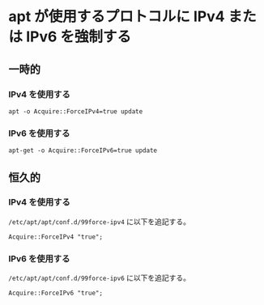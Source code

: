 # apt が使用するプロトコルに IPv4 または IPv6 を強制する


## 一時的
### IPv4 を使用する
```
apt -o Acquire::ForceIPv4=true update
```
### IPv6 を使用する
```
apt-get -o Acquire::ForceIPv6=true update
```

## 恒久的
### IPv4 を使用する
`/etc/apt/apt/conf.d/99force-ipv4` に以下を追記する。
```
Acquire::ForceIPv4 "true";
```
### IPv6 を使用する
`/etc/apt/apt/conf.d/99force-ipv6` に以下を追記する。
```
Acquire::ForceIPv6 "true";
```
